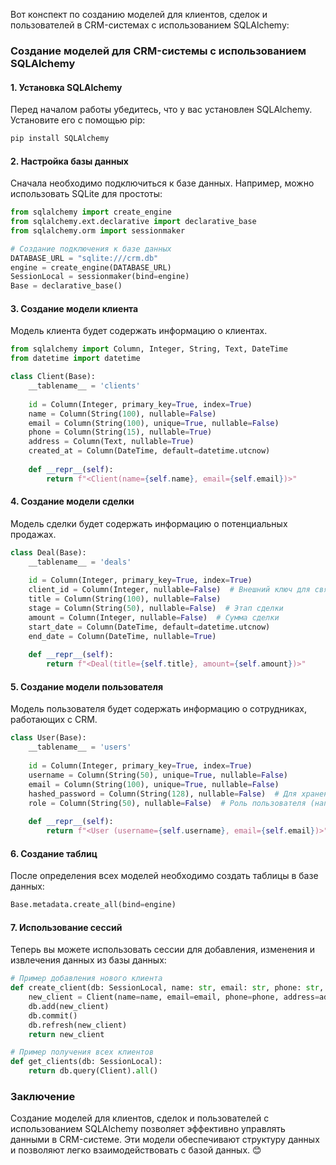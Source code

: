 Вот конспект по созданию моделей для клиентов, сделок и пользователей в CRM-системах с использованием SQLAlchemy:

### Создание моделей для CRM-системы с использованием SQLAlchemy

#### 1. Установка SQLAlchemy
Перед началом работы убедитесь, что у вас установлен SQLAlchemy. Установите его с помощью pip:
```bash
pip install SQLAlchemy
```

#### 2. Настройка базы данных
Сначала необходимо подключиться к базе данных. Например, можно использовать SQLite для простоты:
```python
from sqlalchemy import create_engine
from sqlalchemy.ext.declarative import declarative_base
from sqlalchemy.orm import sessionmaker

# Создание подключения к базе данных
DATABASE_URL = "sqlite:///crm.db"
engine = create_engine(DATABASE_URL)
SessionLocal = sessionmaker(bind=engine)
Base = declarative_base()
```

#### 3. Создание модели клиента
Модель клиента будет содержать информацию о клиентах.
```python
from sqlalchemy import Column, Integer, String, Text, DateTime
from datetime import datetime

class Client(Base):
    __tablename__ = 'clients'
    
    id = Column(Integer, primary_key=True, index=True)
    name = Column(String(100), nullable=False)
    email = Column(String(100), unique=True, nullable=False)
    phone = Column(String(15), nullable=True)
    address = Column(Text, nullable=True)
    created_at = Column(DateTime, default=datetime.utcnow)
    
    def __repr__(self):
        return f"<Client(name={self.name}, email={self.email})>"
```

#### 4. Создание модели сделки
Модель сделки будет содержать информацию о потенциальных продажах.
```python
class Deal(Base):
    __tablename__ = 'deals'
    
    id = Column(Integer, primary_key=True, index=True)
    client_id = Column(Integer, nullable=False)  # Внешний ключ для связи с клиентом
    title = Column(String(100), nullable=False)
    stage = Column(String(50), nullable=False)  # Этап сделки
    amount = Column(Integer, nullable=False)  # Сумма сделки
    start_date = Column(DateTime, default=datetime.utcnow)
    end_date = Column(DateTime, nullable=True)
    
    def __repr__(self):
        return f"<Deal(title={self.title}, amount={self.amount})>"
```

#### 5. Создание модели пользователя
Модель пользователя будет содержать информацию о сотрудниках, работающих с CRM.
```python
class User(Base):
    __tablename__ = 'users'
    
    id = Column(Integer, primary_key=True, index=True)
    username = Column(String(50), unique=True, nullable=False)
    email = Column(String(100), unique=True, nullable=False)
    hashed_password = Column(String(128), nullable=False)  # Для хранения паролей
    role = Column(String(50), nullable=False)  # Роль пользователя (например, менеджер, администратор)
    
    def __repr__(self):
        return f"<User (username={self.username}, email={self.email})>"
```

#### 6. Создание таблиц
После определения всех моделей необходимо создать таблицы в базе данных:
```python
Base.metadata.create_all(bind=engine)
```

#### 7. Использование сессий
Теперь вы можете использовать сессии для добавления, изменения и извлечения данных из базы данных:
```python
# Пример добавления нового клиента
def create_client(db: SessionLocal, name: str, email: str, phone: str, address: str):
    new_client = Client(name=name, email=email, phone=phone, address=address)
    db.add(new_client)
    db.commit()
    db.refresh(new_client)
    return new_client

# Пример получения всех клиентов
def get_clients(db: SessionLocal):
    return db.query(Client).all()
```

### Заключение
Создание моделей для клиентов, сделок и пользователей с использованием SQLAlchemy позволяет эффективно управлять данными в CRM-системе. Эти модели обеспечивают структуру данных и позволяют легко взаимодействовать с базой данных. 😊